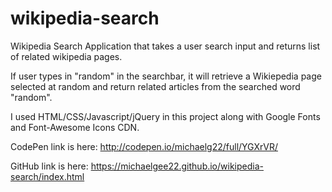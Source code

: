 # wikipedia-search
Wikipedia Search Application that takes a user search input and returns list of related wikipedia pages.

If user types in "random" in the searchbar, it will retrieve a Wikiepedia page selected at random and return related articles from the searched word "random".

I used HTML/CSS/Javascript/jQuery in this project along with Google Fonts and Font-Awesome Icons CDN. 

CodePen link is here: http://codepen.io/michaelg22/full/YGXrVR/

GitHub link is here: https://michaelgee22.github.io/wikipedia-search/index.html
